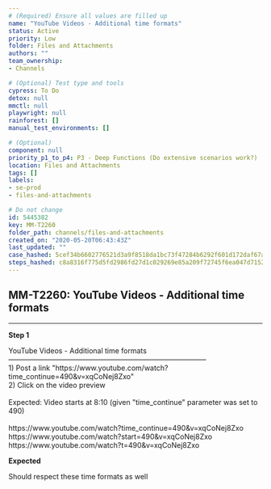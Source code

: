 ```yaml
---
# (Required) Ensure all values are filled up
name: "YouTube Videos - Additional time formats"
status: Active
priority: Low
folder: Files and Attachments
authors: ""
team_ownership: 
- Channels

# (Optional) Test type and tools
cypress: To Do
detox: null
mmctl: null
playwright: null
rainforest: []
manual_test_environments: []

# (Optional)
component: null
priority_p1_to_p4: P3 - Deep Functions (Do extensive scenarios work?)
location: Files and Attachments
tags: []
labels: 
- se-prod
- files-and-attachments

# Do not change
id: 5445382
key: MM-T2260
folder_path: channels/files-and-attachments
created_on: "2020-05-20T06:43:43Z"
last_updated: ""
case_hashed: 5cef34b6602776521d3a9f8518da1bc73f47284b6292f601d172daf67a2b87bddfccd8ee1036c5a6a132512b387df953
steps_hashed: c8a8316f775d5fd2986fd27d1c029269e85a209f72745f6ea047d715274a69d7fb11ff9131328421da7163cbc770b78e
---
```


## MM-T2260: YouTube Videos - Additional time formats

---

**Step 1**

YouTube Videos - Additional time formats\
————————————————————————————\
1\) Post a link "https\://www\.youtube.com/watch?time\_continue=490\&v=xqCoNej8Zxo"\
2\) Click on the video preview\
\
Expected: Video starts at 8:10 (given "time\_continue" parameter was set to 490)\
\
https\://www\.youtube.com/watch?time\_continue=490\&v=xqCoNej8Zxo\
https\://www\.youtube.com/watch?start=490\&v=xqCoNej8Zxo\
https\://www\.youtube.com/watch?t=490\&v=xqCoNej8Zxo

**Expected**

Should respect these time formats as well
